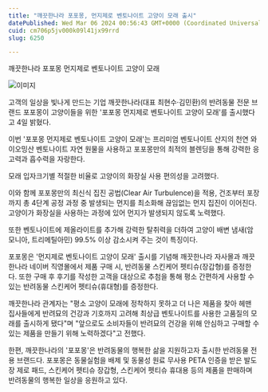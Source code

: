 ```yaml
---
title: "깨끗한나라 포포몽, 먼지제로 벤토나이트 고양이 모래 출시"
datePublished: Wed Mar 06 2024 00:56:43 GMT+0000 (Coordinated Universal Time)
cuid: cm706p5jv000k09l41jx99rrd
slug: 6250

---
```



깨끗한나라 포포몽 먼지제로 벤토나이트 고양이 모래

![이미지](https://cdn.hashnode.com/res/hashnode/image/upload/v1739260336224/654967f8-4967-4c97-97cb-c53b6a609d82.jpeg)

고객의 일상을 빛나게 만드는 기업 깨끗한나라(대표 최현수·김민환)의 반려동물 전문 브랜드 포포몽이 고양이들을 위한 '포포몽 먼지제로 벤토나이트 고양이 모래'를 출시했다고 4일 밝혔다.

이번 '포포몽 먼지제로 벤토나이트 고양이 모래'는 프리미엄 벤토나이트 산지의 천연 와이오밍산 벤토나이트 자연 원물을 사용하고 포포몽만의 최적의 블렌딩을 통해 강력한 응고력과 흡수력을 자랑한다.

모래 입자크기별 적절한 비율로 고양이의 화장실 사용 편의성을 고려했다.

이와 함께 포포몽만의 최신식 집진 공법(Clear Air Turbulence)을 적용, 건조부터 포장까지 총 4단계 공정 과정 중 발생되는 먼지를 최소화해 끊임없는 먼지 집진이 이어진다. 고양이가 화장실을 사용하는 과정에 있어 먼지가 발생되지 않도록 노력했다.

또한 벤토나이트에 제올라이트를 추가해 강력한 탈취력을 더하여 고양이 배변 냄새(암모니아, 트리메틸아민) 99.5% 이상 감소시켜 주는 것이 특징이다.

포포몽은 '먼지제로 벤토나이트 고양이 모래' 출시를 기념해 깨끗한나라 자사몰과 깨끗한나라 네이버 직영몰에서 제품 구매 시, 반려동물 스킨케어 펫티슈(장갑형)를 증정한다. 또한 구매 후 후기를 작성한 고객을 대상으로 추첨을 통해 평소 간편하게 사용할 수 있는 반려동물 스킨케어 펫티슈(휴대형)를 증정한다.

깨끗한나라 관계자는 "평소 고양이 모래에 정착하지 못하고 더 나은 제품을 찾아 헤맨 집사들에게 반려묘의 건강과 기호까지 고려해 최상급 벤토나이트를 사용한 고품질의 모래를 출시하게 됐다"며 "앞으로도 소비자들이 반려묘의 건강을 위해 안심하고 구매할 수 있는 제품을 만들기 위해 노력하겠다"고 전했다.

한편, 깨끗한나라의 '포포몽'은 반려동물의 행복한 삶을 지원하고자 출시한 반려동물 전용 브랜드다. 포포몽은 동물실험을 배제 및 동물성 원료 무사용 PETA 인증을 받은 발도장 제로 패드, 스킨케어 펫티슈 장갑형, 스킨케어 펫티슈 휴대용 등의 제품을 판매하며 반려동물의 행복한 일상을 응원하고 있다.